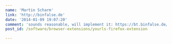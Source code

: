 ```yaml
---
name: 'Martin Scharm'
link: 'http://binfalse.de'
date: '2014-01-09 19:07:20'
comment: 'sounds reasonable, will implement it: https://bt.binfalse.de/view.php?id=7'
post_id: /software/browser-extensions/yourls-firefox-extension

---
```



